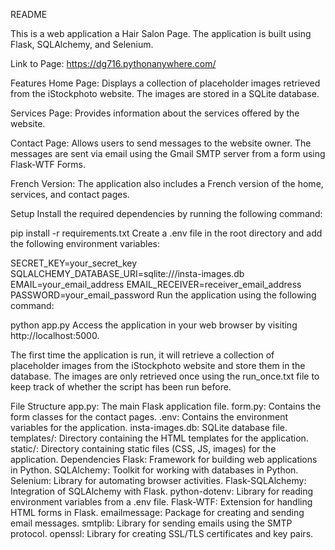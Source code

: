 README

This is a web application a Hair Salon Page. The application is built using Flask, SQLAlchemy, and Selenium.

Link to Page: https://dg716.pythonanywhere.com/

Features
Home Page: Displays a collection of placeholder images retrieved from the iStockphoto website. The images are stored in a SQLite database.

Services Page: Provides information about the services offered by the website.

Contact Page: Allows users to send messages to the website owner. The messages are sent via email using the Gmail SMTP server from a form using Flask-WTF Forms.

French Version: The application also includes a French version of the home, services, and contact pages.

Setup
Install the required dependencies by running the following command:


pip install -r requirements.txt
Create a .env file in the root directory and add the following environment variables:


SECRET_KEY=your_secret_key
SQLALCHEMY_DATABASE_URI=sqlite:///insta-images.db
EMAIL=your_email_address
EMAIL_RECEIVER=receiver_email_address
PASSWORD=your_email_password
Run the application using the following command:


python app.py
Access the application in your web browser by visiting http://localhost:5000.

The first time the application is run, it will retrieve a collection of placeholder images from the iStockphoto website and store them in the database. The images are only retrieved once using the run_once.txt file to keep track of whether the script has been run before.

File Structure
app.py: The main Flask application file.
form.py: Contains the form classes for the contact pages.
.env: Contains the environment variables for the application.
insta-images.db: SQLite database file.
templates/: Directory containing the HTML templates for the application.
static/: Directory containing static files (CSS, JS, images) for the application.
Dependencies
Flask: Framework for building web applications in Python.
SQLAlchemy: Toolkit for working with databases in Python.
Selenium: Library for automating browser activities.
Flask-SQLAlchemy: Integration of SQLAlchemy with Flask.
python-dotenv: Library for reading environment variables from a .env file.
Flask-WTF: Extension for handling HTML forms in Flask.
emailmessage: Package for creating and sending email messages.
smtplib: Library for sending emails using the SMTP protocol.
openssl: Library for creating SSL/TLS certificates and key pairs.
